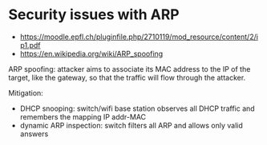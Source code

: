 # Security issues with ARP

- https://moodle.epfl.ch/pluginfile.php/2710119/mod_resource/content/2/ip1.pdf
- https://en.wikipedia.org/wiki/ARP_spoofing

ARP spoofing: attacker aims to associate its MAC address to the IP of the target, like the gateway, so that the traffic will flow through the attacker.

Mitigation:

- DHCP snooping: switch/wifi base station observes all DHCP traffic and remembers the mapping IP addr-MAC
- dynamic ARP inspection: switch filters all ARP and allows only valid answers

